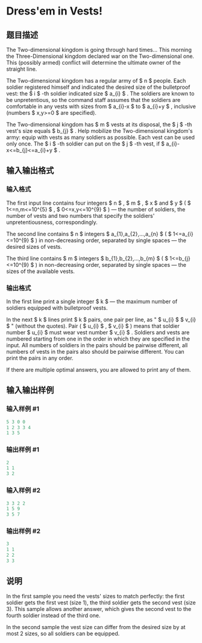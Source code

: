 # Dress&#039;em in Vests!

## 题目描述

The Two-dimensional kingdom is going through hard times... This morning the Three-Dimensional kingdom declared war on the Two-dimensional one. This (possibly armed) conflict will determine the ultimate owner of the straight line.

The Two-dimensional kingdom has a regular army of $ n $ people. Each soldier registered himself and indicated the desired size of the bulletproof vest: the $ i $ -th soldier indicated size $ a_{i} $ . The soldiers are known to be unpretentious, so the command staff assumes that the soldiers are comfortable in any vests with sizes from $ a_{i}-x $ to $ a_{i}+y $ , inclusive (numbers $ x,y>=0 $ are specified).

The Two-dimensional kingdom has $ m $ vests at its disposal, the $ j $ -th vest's size equals $ b_{j} $ . Help mobilize the Two-dimensional kingdom's army: equip with vests as many soldiers as possible. Each vest can be used only once. The $ i $ -th soldier can put on the $ j $ -th vest, if $ a_{i}-x<=b_{j}<=a_{i}+y $ .

## 输入输出格式

### 输入格式

The first input line contains four integers $ n $ , $ m $ , $ x $ and $ y $ ( $ 1<=n,m<=10^{5} $ , $ 0<=x,y<=10^{9} $ ) — the number of soldiers, the number of vests and two numbers that specify the soldiers' unpretentiousness, correspondingly.

The second line contains $ n $ integers $ a_{1},a_{2},...,a_{n} $ ( $ 1<=a_{i}<=10^{9} $ ) in non-decreasing order, separated by single spaces — the desired sizes of vests.

The third line contains $ m $ integers $ b_{1},b_{2},...,b_{m} $ ( $ 1<=b_{j}<=10^{9} $ ) in non-decreasing order, separated by single spaces — the sizes of the available vests.

### 输出格式

In the first line print a single integer $ k $ — the maximum number of soldiers equipped with bulletproof vests.

In the next $ k $ lines print $ k $ pairs, one pair per line, as " $ u_{i} $ $ v_{i} $ " (without the quotes). Pair ( $ u_{i} $ , $ v_{i} $ ) means that soldier number $ u_{i} $ must wear vest number $ v_{i} $ . Soldiers and vests are numbered starting from one in the order in which they are specified in the input. All numbers of soldiers in the pairs should be pairwise different, all numbers of vests in the pairs also should be pairwise different. You can print the pairs in any order.

If there are multiple optimal answers, you are allowed to print any of them.

## 输入输出样例

### 输入样例 #1

```cpp
5 3 0 0
1 2 3 3 4
1 3 5

```
### 输出样例 #1

```cpp
2
1 1
3 2

```
### 输入样例 #2

```cpp
3 3 2 2
1 5 9
3 5 7

```
### 输出样例 #2

```cpp
3
1 1
2 2
3 3

```
## 说明

In the first sample you need the vests' sizes to match perfectly: the first soldier gets the first vest (size 1), the third soldier gets the second vest (size 3). This sample allows another answer, which gives the second vest to the fourth soldier instead of the third one.

In the second sample the vest size can differ from the desired size by at most 2 sizes, so all soldiers can be equipped.


